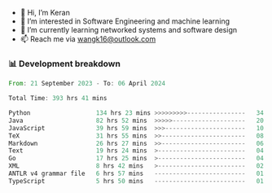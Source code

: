 - 👋 Hi, I’m Keran
- 👀 I’m interested in Software Engineering and machine learning
- 🌱 I’m currently learning networked systems and software design
- 📫 Reach me via wangk16@outlook.com


###  📊 Development breakdown
<!--START_SECTION:waka-->

```rust
From: 21 September 2023 - To: 06 April 2024

Total Time: 393 hrs 41 mins

Python                  134 hrs 23 mins >>>>>>>>>----------------   34.00 %
Java                    82 hrs 52 mins  >>>>>--------------------   20.97 %
JavaScript              39 hrs 59 mins  >>>----------------------   10.12 %
TeX                     31 hrs 55 mins  >>-----------------------   08.08 %
Markdown                26 hrs 27 mins  >>-----------------------   06.70 %
Text                    19 hrs 24 mins  >------------------------   04.91 %
Go                      17 hrs 25 mins  >------------------------   04.41 %
XML                     8 hrs 42 mins   >------------------------   02.20 %
ANTLR v4 grammar file   6 hrs 57 mins   -------------------------   01.76 %
TypeScript              5 hrs 50 mins   -------------------------   01.48 %
```

<!--END_SECTION:waka-->

<!---
keran-w/keran-w is a ✨ special ✨ repository because its `README.md` (this file) appears on your GitHub profile.
You can click the Preview link to take a look at your changes.
--->
